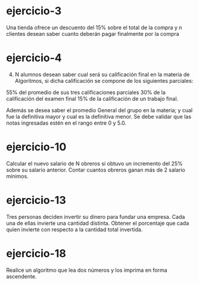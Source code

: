 # ejercicio-3
Una tienda ofrece un descuento del 15% sobre el total de la compra y n clientes desean saber cuanto deberán pagar finalmente por la compra

# ejercicio-4
4.	N alumnos desean saber cual será su calificación final en la materia de Algoritmos, si dicha calificación se compone de los siguientes parciales: 

55% del promedio de sus tres calificaciones parciales
30% de la calificación del examen final
15% de la calificación de un trabajo final.

Además  se desea saber el promedio General del grupo en la materia; y cual fue la definitiva mayor y cual es la definitiva menor. Se debe validar que las notas ingresadas estén en el rango entre 0 y 5.0.
 
# ejercicio-10
Calcular el nuevo salario de N obreros si obtuvo un incremento del 25% sobre su salario anterior. Contar cuantos obreros ganan más de 2 salario mínimos. 

# ejercicio-13
Tres personas deciden invertir su dinero para fundar una empresa. Cada una de ellas invierte una cantidad distinta. Obtener el porcentaje que cada quien invierte con respecto a la cantidad total invertida.

# ejercicio-18
Realice un algoritmo que lea dos números y los imprima en forma ascendente.
